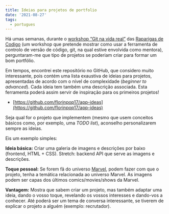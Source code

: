 ```yaml
---
title: Ideias para projetos de portfolio
date: '2021-08-27'
tags:
  - portugues
---
```


Há umas semanas, durante o [workshop “Git na vida real”](https://raparigasdocodigo.pt/atividades/) das [Raparigas de Codigo](https://raparigasdocodigo.pt/) (um workshop que pretende mostrar como usar a ferramenta de controlo de versão de código, git, na qual estive envolvida como mentora), perguntaram-me que tipo de projetos se poderiam criar para formar um bom portfólio.

Em tempos, encontrei este repositório no GitHub, que considero  muito interessante, pois contém uma lista exaustiva de ideias para projetos, apresentadas de acordo com o nível de complexidade (_beginner to advanced_). Cada ideia tem também uma descrição associada. Esta ferramenta poderá assim servir de inspiração para os primeiros projetos!

- [https://github.com/florinpop17/app-ideas](https://github.com/florinpop17/app-ideas) 

Seja qual for o projeto que implementem (mesmo que usem conceitos básicos como, por exemplo, uma _TODO list_), aconselho personalizarem sempre as ideias.

Eis um exemplo simples:

**Ideia básica:** Criar uma galeria de imagens e descrições por baixo (frontend, HTML + CSS). Stretch: backend API que serve as imagens e descrições.

**Toque pessoal:** Se forem fã do universo [Marvel](https://www.marvel.com/), podem fazer com que o projeto, tenha a temática relacionada ao universo Marvel. As imagens podem ser capas dos últimos comics/movies/shows da Marvel.

**Vantagem:** Mostra que sabem criar um projeto, mas também adaptar uma ideia, dando o vosso toque, revelando os vossos interesses e dando-vos a conhecer. Até poderá ser um tema de conversa interessante, se tiverem de explicar o projeto a alguém (exemplo: recrutador).
